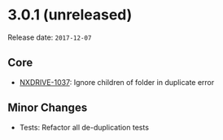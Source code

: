 # 3.0.1 (unreleased)

Release date: `2017-12-07`

## Core

- [NXDRIVE-1037](https://hyland.atlassian.net/browse/NXDRIVE-1037): Ignore children of folder in duplicate error

## Minor Changes

- Tests: Refactor all de-duplication tests
